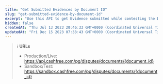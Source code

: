 ```yaml
---
title: "Get Submitted Evidences by Document ID"
slug: "get-submitted-evidence-by-document-id"
excerpt: "Use this API to get Evidence submitted while contesting the Dispute by specifying the Document ID."
hidden: false
createdAt: "Thu Jul 13 2023 20:46:33 GMT+0000 (Coordinated Universal Time)"
updatedAt: "Fri Dec 15 2023 07:33:43 GMT+0000 (Coordinated Universal Time)"
---
```

> ℹ️ **URLs**
> 
> - Production/Live: <https://api.cashfree.com/pg/disputes/documents/{document_id}>
> - Sandbox/Test: <https://sandbox.cashfree.com/pg/disputes/documents/{document_id}>
